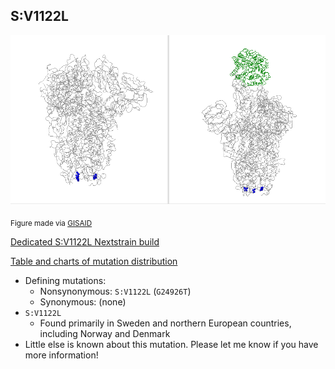 ## S:V1122L
![Figure of S:V1122L](/other_figures/1122.gif)

<sub>Figure made via [GISAID](https://gisaid.org)</sub>

[Dedicated S:V1122L Nextstrain build](https://nextstrain.org/groups/neherlab/ncov/S.V1122L?c=gt-S_1122&f_region=Europe)

[Table and charts of mutation distribution](cluster_tables/S.V1122L_table.md)

- Defining mutations:
    - Nonsynonymous: `S:V1122L` (`G24926T`)
    - Synonymous: (none)
- `S:V1122L`
    - Found primarily in Sweden and northern European countries, including Norway and Denmark
- Little else is known about this mutation. Please let me know if you have more information!
